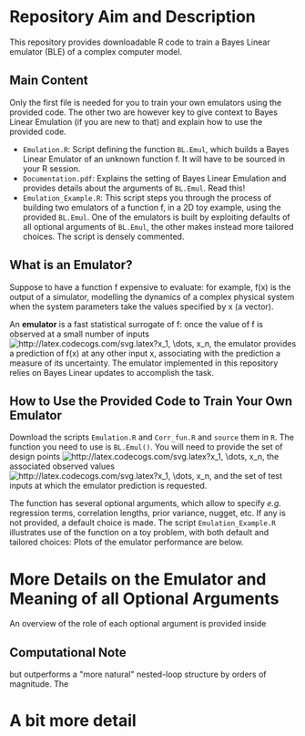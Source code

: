 # Repository Aim and Description
This repository provides downloadable R code to train a Bayes Linear emulator (BLE) of a complex computer model.

## Main Content
Only the first file is needed for you to train your own emulators using the provided code. The other two are however key to give context to Bayes Linear Emulation (if you are new to that) and explain how to use the provided code.
* `Emulation.R`: Script defining the function `BL.Emul`, which builds a Bayes Linear Emulator of an unknown function f. It will have to be sourced in your R session.
* `Documentation.pdf`: Explains the setting of Bayes Linear Emulation and provides details about the arguments of `BL.Emul`. Read this!
* `Emulation_Example.R`: This script steps you through the process of building two emulators of a function f, in a 2D toy example, using the provided `BL.Emul`. One of the emulators is built by exploiting defaults of all optional arguments of `BL.Emul`, the other makes instead more tailored choices. The script is densely commented.

## What is an Emulator?
Suppose to have a function f expensive to evaluate: for example, f(x) is the output of 
a simulator, modelling the dynamics of a complex physical system when the system parameters take the values specified by x (a vector). 

An **emulator** is a fast statistical surrogate of f: once the value of f is observed at a small number of inputs
<img src="http://latex.codecogs.com/svg.latex?x_1,&space;\dots,&space;x_n" title="http://latex.codecogs.com/svg.latex?x_1, \dots, x_n" />,
the emulator provides a prediction of f(x) at any other input x, associating with the prediction a measure of its uncertainty. 
The emulator implemented in this repository relies on Bayes Linear updates to accomplish the task.

## How to Use the Provided Code to Train Your Own Emulator
Download the scripts `Emulation.R` and `Corr_fun.R` and `source` them in `R`. The function you need to use is `BL.Emul()`. 
You will need to provide the set of design points
<img src="http://latex.codecogs.com/svg.latex?x_1,&space;\dots,&space;x_n" title="http://latex.codecogs.com/svg.latex?x_1, \dots, x_n" />,
the associated observed values 
<img src="http://latex.codecogs.com/svg.latex?f(x_1),&space;\dots,&space;f(x_n)" title="http://latex.codecogs.com/svg.latex?x_1, \dots, x_n" />,
and the set of test inputs at which the emulator prediction is requested.

The function has several optional arguments, which allow to specify *e.g.* regression terms, correlation lengths, prior variance, nugget, etc. If any is not provided, a default choice is made. The script `Emulation_Example.R` illustrates use of the function on a toy problem, with both default and tailored choices: Plots of the emulator performance are below.

# More Details on the Emulator and Meaning of all Optional Arguments

An overview of the role of each optional argument is provided inside 



## Computational Note
but outperforms a "more natural" nested-loop structure by orders of magnitude. The  

# A bit more detail
